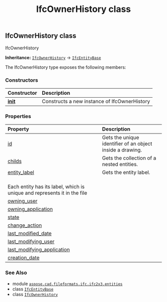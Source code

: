 ﻿---
title: IfcOwnerHistory class
second_title: Aspose.CAD for Python via .NET API References
description: 
type: docs
weight: 3430
url: /python-net/aspose.cad.fileformats.ifc.ifc2x3.entities/ifcownerhistory/
is_root: false
---

## IfcOwnerHistory class

IfcOwnerHistory



**Inheritance:** [`IfcOwnerHistory`](/cad/python-net/aspose.cad.fileformats.ifc.ifc2x3.entities/ifcownerhistory) → 
[`IfcEntityBase`](/cad/python-net/aspose.cad.fileformats.ifc/ifcentitybase)



The IfcOwnerHistory type exposes the following members:

### Constructors
| Constructor | Description |
| :- | :- |
| [__init__](/cad/python-net/aspose.cad.fileformats.ifc.ifc2x3.entities/ifcownerhistory/__init__/#) | Constructs a new instance of IfcOwnerHistory |


### Properties
| Property | Description |
| :- | :- |
| [id](/cad/python-net/aspose.cad.fileformats.ifc.ifc2x3.entities/ifcownerhistory/id) | Gets the unique identifier of an object inside a drawing. |
| [childs](/cad/python-net/aspose.cad.fileformats.ifc.ifc2x3.entities/ifcownerhistory/childs) | Gets the collection of a nested entities. |
| [entity_label](/cad/python-net/aspose.cad.fileformats.ifc.ifc2x3.entities/ifcownerhistory/entity_label) | Gets the entity label.<br/>Each entity has its label, which is unique and represents it in the file |
| [owning_user](/cad/python-net/aspose.cad.fileformats.ifc.ifc2x3.entities/ifcownerhistory/owning_user) |  |
| [owning_application](/cad/python-net/aspose.cad.fileformats.ifc.ifc2x3.entities/ifcownerhistory/owning_application) |  |
| [state](/cad/python-net/aspose.cad.fileformats.ifc.ifc2x3.entities/ifcownerhistory/state) |  |
| [change_action](/cad/python-net/aspose.cad.fileformats.ifc.ifc2x3.entities/ifcownerhistory/change_action) |  |
| [last_modified_date](/cad/python-net/aspose.cad.fileformats.ifc.ifc2x3.entities/ifcownerhistory/last_modified_date) |  |
| [last_modifying_user](/cad/python-net/aspose.cad.fileformats.ifc.ifc2x3.entities/ifcownerhistory/last_modifying_user) |  |
| [last_modifying_application](/cad/python-net/aspose.cad.fileformats.ifc.ifc2x3.entities/ifcownerhistory/last_modifying_application) |  |
| [creation_date](/cad/python-net/aspose.cad.fileformats.ifc.ifc2x3.entities/ifcownerhistory/creation_date) |  |



### See Also
* module [`aspose.cad.fileformats.ifc.ifc2x3.entities`](..)
* class [`IfcEntityBase`](/cad/python-net/aspose.cad.fileformats.ifc/ifcentitybase)
* class [`IfcOwnerHistory`](/cad/python-net/aspose.cad.fileformats.ifc.ifc2x3.entities/ifcownerhistory)
